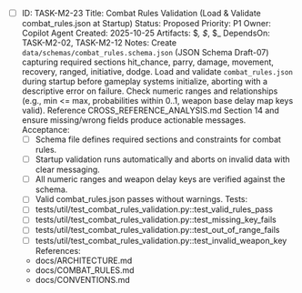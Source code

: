 - [ ] ID: TASK-M2-23
  Title: Combat Rules Validation (Load & Validate combat_rules.json at Startup)
  Status: Proposed
  Priority: P1
  Owner: Copilot Agent
  Created: 2025-10-25
  Artifacts: $_, $_, $_
  DependsOn: TASK-M2-02, TASK-M2-12
  Notes:
  Create `data/schemas/combat_rules.schema.json` (JSON Schema Draft-07) capturing required sections hit_chance, parry, damage, movement, recovery, ranged, initiative, dodge.
  Load and validate `combat_rules.json` during startup before gameplay systems initialize, aborting with a descriptive error on failure.
  Check numeric ranges and relationships (e.g., min <= max, probabilities within 0..1, weapon base delay map keys valid).
  Reference CROSS_REFERENCE_ANALYSIS.md Section 14 and ensure missing/wrong fields produce actionable messages.
  Acceptance:
  - [ ] Schema file defines required sections and constraints for combat rules.
  - [ ] Startup validation runs automatically and aborts on invalid data with clear messaging.
  - [ ] All numeric ranges and weapon delay keys are verified against the schema.
  - [ ] Valid combat_rules.json passes without warnings.
  Tests:
  - [ ] tests/util/test_combat_rules_validation.py::test_valid_rules_pass
  - [ ] tests/util/test_combat_rules_validation.py::test_missing_key_fails
  - [ ] tests/util/test_combat_rules_validation.py::test_out_of_range_fails
  - [ ] tests/util/test_combat_rules_validation.py::test_invalid_weapon_key
  References:
  - docs/ARCHITECTURE.md
  - docs/COMBAT_RULES.md
  - docs/CONVENTIONS.md

